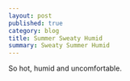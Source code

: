 ```yaml
---
layout: post
published: true
category: blog
title: Summer Sweaty Humid
summary: Sweaty Summer Humid
---
```


So hot, humid and uncomfortable. 


